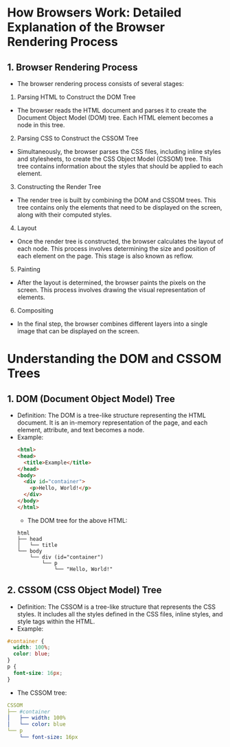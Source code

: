 # How Browsers Work: Detailed Explanation of the Browser Rendering Process
## 1. Browser Rendering Process
- The browser rendering process consists of several stages:

 1. Parsing HTML to Construct the DOM Tree

- The browser reads the HTML document and parses it to create the Document Object Model (DOM) tree. Each HTML element becomes a node in this tree.
2. Parsing CSS to Construct the CSSOM Tree

- Simultaneously, the browser parses the CSS files, including inline styles and stylesheets, to create the CSS Object Model (CSSOM) tree. This tree contains information about the styles that should be applied to each element.
3. Constructing the Render Tree

- The render tree is built by combining the DOM and CSSOM trees. This tree contains only the elements that need to be displayed on the screen, along with their computed styles.
4. Layout

- Once the render tree is constructed, the browser calculates the layout of each node. This process involves determining the size and position of each element on the page. This stage is also known as reflow.
5. Painting

- After the layout is determined, the browser paints the pixels on the screen. This process involves drawing the visual representation of elements.
6. Compositing

- In the final step, the browser combines different layers into a single image that can be displayed on the screen.
# Understanding the DOM and CSSOM Trees
## 1. DOM (Document Object Model) Tree
- Definition: The DOM is a tree-like structure representing the HTML document. It is an in-memory representation of the page, and each element, attribute, and text becomes a node.
- Example:
  ``` html
  <html>
  <head>
    <title>Example</title>
  </head>
  <body>
    <div id="container">
      <p>Hello, World!</p>
    </div>
  </body>
  </html>
  ```
  - The DOM tree for the above HTML:
  ``` less
  html
  ├── head
  │   └── title
  └── body
      └── div (id="container")
          └── p
              └── "Hello, World!"
  ```
## 2. CSSOM (CSS Object Model) Tree
- Definition: The CSSOM is a tree-like structure that represents the CSS styles. It includes all the styles defined in the CSS files, inline styles, and style tags within the HTML.
- Example:
``` css
#container {
  width: 100%;
  color: blue;
}
p {
  font-size: 16px;
}
```
- The CSSOM tree:
``` yaml
CSSOM
├── #container
│   ├── width: 100%
│   └── color: blue
└── p
    └── font-size: 16px
```


